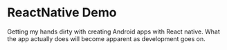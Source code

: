 # ReactNative Demo
Getting my hands dirty with creating Android apps with React native. What the app actually does will become apparent as development goes on.
